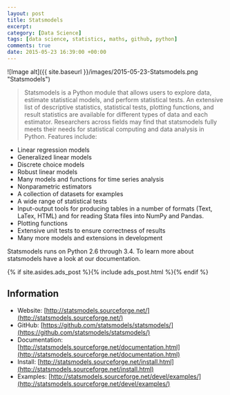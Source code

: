 ```yaml
---
layout: post
title: Statsmodels
excerpt:
category: [Data Science]
tags: [data science, statistics, maths, github, python]
comments: true
date: 2015-05-23 16:39:00 +00:00
---
```


![Image alt]({{ site.baseurl }}/images/2015-05-23-Statsmodels.png "Statsmodels")

>Statsmodels is a Python module that allows users to explore data, estimate statistical models, 
and perform statistical tests. An extensive list of descriptive statistics, statistical tests, 
plotting functions, and result statistics are available for different types of data and each estimator. 
Researchers across fields may find that statsmodels fully meets their needs for statistical computing 
and data analysis in Python. Features include:

<!-- more -->

+ Linear regression models
+ Generalized linear models
+ Discrete choice models
+ Robust linear models
+ Many models and functions for time series analysis
+ Nonparametric estimators
+ A collection of datasets for examples
+ A wide range of statistical tests
+ Input-output tools for producing tables in a number of formats (Text, LaTex, HTML) and for reading Stata files into NumPy and Pandas.
+ Plotting functions
+ Extensive unit tests to ensure correctness of results
+ Many more models and extensions in development

Statsmodels runs on Python 2.6 through 3.4. To learn more about statsmodels have a look at our documentation.

{% if site.asides.ads_post    %}{% include ads_post.html      %}{% endif %}

## Information

- Website: [http://statsmodels.sourceforge.net/](http://statsmodels.sourceforge.net/)
- GitHub: [https://github.com/statsmodels/statsmodels/](https://github.com/statsmodels/statsmodels/)
- Documentation: [http://statsmodels.sourceforge.net/documentation.html](http://statsmodels.sourceforge.net/documentation.html)
- Install: [http://statsmodels.sourceforge.net/install.html](http://statsmodels.sourceforge.net/install.html)
- Examples: [http://statsmodels.sourceforge.net/devel/examples/](http://statsmodels.sourceforge.net/devel/examples/)
